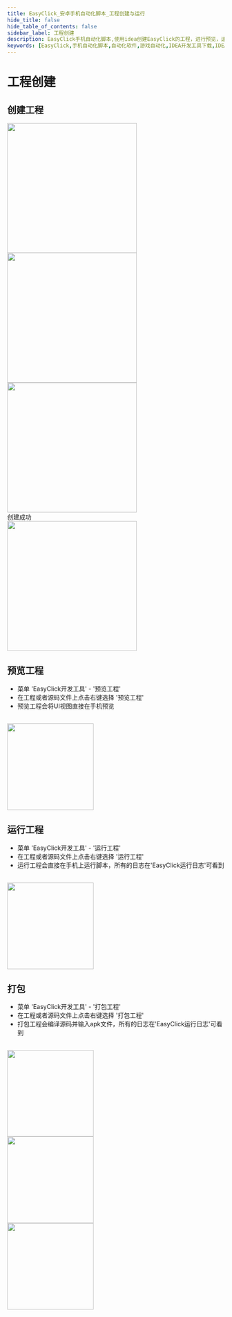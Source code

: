 ```yaml
---
title: EasyClick_安卓手机自动化脚本_工程创建与运行
hide_title: false
hide_table_of_contents: false
sidebar_label: 工程创建
description: EasyClick手机自动化脚本,使用idea创建EasyClick的工程，进行预览，运行，调试，打包apk，查看日志等
keywords: [EasyClick,手机自动化脚本,自动化软件,游戏自动化,IDEA开发工具下载,IDEA下载,安卓免root,创建工程,预览工程,运行工程,打包工程]
---
```



# 工程创建
## 创建工程
<img src='/androidimg/project-1.jpg' width='300'/>
<br/>
<img src='/androidimg/getstart-3.jpg' width='300' />
<br/>
<img src='/androidimg/getstart-4.jpg' width='300' />

<br/>
创建成功
<br/>
<img src='/androidimg/project-end.jpg' width='300' />

## 预览工程
- 菜单 'EasyClick开发工具' - '预览工程'
- 在工程或者源码文件上点击右键选择 '预览工程'
- 预览工程会将UI视图直接在手机预览
<br/>
<img src='/androidimg/getstart-6.jpg' width='200'/>

## 运行工程
- 菜单 'EasyClick开发工具' - '运行工程'
- 在工程或者源码文件上点击右键选择 '运行工程'
- 运行工程会直接在手机上运行脚本，所有的日志在'EasyClick运行日志'可看到
<br/>
<img src='/androidimg/getstart-7.jpg' width='200'/>

## 打包

- 菜单 'EasyClick开发工具' - '打包工程'
- 在工程或者源码文件上点击右键选择 '打包工程'
- 打包工程会编译源码并输入apk文件，所有的日志在'EasyClick运行日志'可看到
<br/>
<img src='/androidimg/project-pkg-1.jpg' width='200'/>
<br/>
<img src='/androidimg/project-pkg-2.jpg' width='200'/>
<br/>
<img src='/androidimg/project-pkg-3.jpg' width='200'/>
